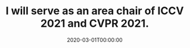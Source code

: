 ---
title: "I will serve as an area chair of ICCV 2021 and CVPR 2021."
date: 2020-03-01T00:00:00
lastmod: 2020-03-01T00:00:00
draft: false
authors: []
tags: []
summary: ""
---